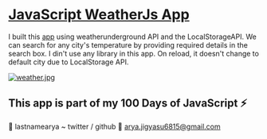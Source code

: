 # [JavaScript WeatherJs App](https://lastnamearya.github.io/JavaScript-WeatherJs-App/)

I built this [app](https://lastnamearya.github.io/JavaScript-WeatherJs-App/) using weatherunderground API  and the LocalStorageAPI. We can search for any city's temperature by providing required details in the search box. I din't use any library
in this app. On reload, it doesn't change to default city due to LocalStorage API. 

[![weather.jpg](https://s18.postimg.org/jnt4z4tuh/weather.jpg)](https://lastnamearya.github.io/JavaScript-WeatherJs-App/)

## This app is part of my 100 Days of JavaScript :zap:

:tada: lastnamearya ~ twitter / github
:email: arya.jigyasu6815@gmail.com
